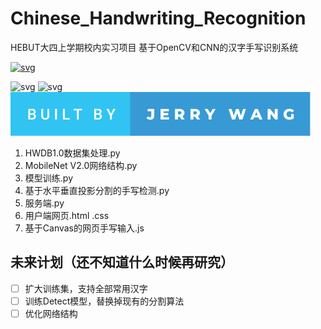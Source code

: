 # Chinese_Handwriting_Recognition
HEBUT大四上学期校内实习项目 基于OpenCV和CNN的汉字手写识别系统

[![svg](https://img.shields.io/badge/%E5%BC%80%E5%8F%91%E8%80%85-%E6%9D%B0%E7%91%9E%E9%9B%BE%E9%87%8C-80a7c5)](https://wangjiayi.cool)

![svg](https://forthebadge.com/images/badges/made-with-python.svg)
![svg](https://forthebadge.com/images/badges/made-with-javascript.svg)
![svg](./badge.svg)

1. HWDB1.0数据集处理.py
2. MobileNet V2.0网络结构.py
3. 模型训练.py
4. 基于水平垂直投影分割的手写检测.py
5. 服务端.py
6. 用户端网页.html .css
7. 基于Canvas的网页手写输入.js 

## 未来计划（还不知道什么时候再研究）

- [ ] 扩大训练集，支持全部常用汉字
- [ ] 训练Detect模型，替换掉现有的分割算法
- [ ] 优化网络结构
